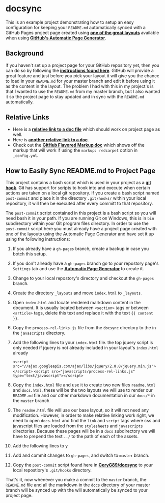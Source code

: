 # docsync

This is an example project demonstrating how to setup an easy configuration for
keeping your `README.md` automatically synced with a GitHub Pages project
page created using [**one of the great layouts**][1] available when using
[**GitHub's Automatic Page Generator**][2].

## Background

If you haven't set up a project page for your GitHub repository yet, then you
can do so by following the [**instructions found here**][3]. GitHub will provide
a great feature and just before you pick your layout it will give you the chance
to load in your `README.md` for your master branch and edit it before using it
as the content in the layout. The problem I had with this in my project's is
that I wanted to use the `README.md` from my master branch, but I also wanted
it so the project page to stay updated and in sync with the `README.md` 
automatically.

## Relative Links

 - Here is a [**relative link to a doc file**][7] which should work on project
   page as well. 
 - Here is [**another relative link to a doc**][8].
 - Check out the [**GitHub Flavored Markup doc**][5] which shows off the markup
   that will work if using the `markup: redcarpet` option in `_config.yml`.

## How to Easily Sync README.md to Project Page

This project contains a bash script which is used in your project as a 
[**git hook**][4]. Git has support for scripts to hook into and execute when
certain actions are taken on a local git repository. If you create a bash
script named `post-commit` and place it in the directory `.git/hooks/`
within your local repository, it will then be executed after every committ to
that repository.

The `post-commit` script contained in this project is a bash script so you
will need bash it in your path. If you are running Git on Windows, this is in
`bin` subdirectory within your Git program files directory. In order to use the
`post-commit` script here you must already have a project page created with
one of the layouts using the Automatic Page Generator and have set it up using
the following instructions:

 1. If you already have a `gh-pages` branch, create a backup in case you botch 
    this setup.
 2. If you don't already have a `gh-pages` branch go to your repostory page's
    `Settings` tab and use the [**Automatic Page Generator**][2] to create
    it.
 3. Change to your local repostory's directory and checkout the `gh-pages`
    branch.
 4. Create the directory `_layouts` and move `index.html` to `_layouts`.
 5. Open `index.html` and locate rendered markdown content in the document.
    It is usually located between `<section>` tags or between `<article>`
    tags, delete this text and replace it with the text `{{ content }}`.
 6. Copy the `process-rel-links.js` file from the `docsync` directory to the
    in the `javascripts` directory.
 7. Add the following lines to your `index.html` file. the top jquery script is
    only needed if jquery is not already included in your layout's `index.html`
    already

    `<script src="//ajax.googleapis.com/ajax/libs/jquery/2.0.0/jquery.min.js"></script>`
    `<script src="javascripts/process-rel-links.js" type="text/javascript"></script>`

 6. Copy the `index.html` file and use it to create two new files 
    `readme.html` and `docs.html`, these will be the two layouts we will use
    to render our `README.md` file and our other markdown documentation in
    our `docs/*` in the `master` branch.
 7. The `readme.html` file will use our base layout, so it will not need any
    modification. However, in order to make relative linking work right, we
    need to open `docs.html` and find the `link` and `script` tags where
    css and javascript files are loaded from the `stylesheets` and
    `javascripts` directories. Because these pages will be in a `docs`
    subdirectory we will have to prepend the text `../` to the path of each of
    the assets.
 9. Add the following lines to y
 8. Add and commit changes to `gh-pages`, and switch to `master` branch.
 9. Copy the `post-commit` script found here in [**CoryG89/docsync**][1]
    to your local repostiory's `.git/hooks` directory.


That's it, now whenever you make a commit to the `master` branch, the
`README.md` file and all the markdown in the `docs` directory of your master
branch will be synced up with the  will automatically be synced to your project page.

[1]: https://github.com/blog/1081-instantly-beautiful-project-pages
[2]: https://help.github.com/articles/creating-pages-with-the-automatic-generator
[3]: https://help.github.com/articles/creating-pages-with-the-automatic-generator#the-automatic-page-generator
[4]: http://git-scm.com/book/en/Customizing-Git-Git-Hooks
[5]: docs/gfm.md
[6]: docs/source.txt
[7]: docs/other.md
[8]: docs/another.md
[9]: docs/gfm.md